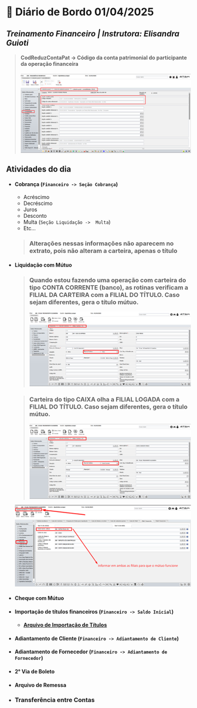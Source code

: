 # 📌 **Diário de Bordo 01/04/2025**
## *Treinamento Financeiro | Instrutora: Elisandra Guioti*

> #### CodReduzContaPat -> Código da conta patrimonial do participante da operação financeira
> ![alt text](../imagens/Screenshot_339.png)

## Atividades do dia

- #### Cobrança (`Financeiro -> Seção Cobrança`)
    - Acréscimo
    - Decréscimo
    - Juros
    - Desconto
    - Multa (`Seção Liquidação ->  Multa`)
    - Etc...

    > ### Alterações nessas informações não aparecem no extrato, pois não alteram a carteira, apenas o título

- #### Liquidação com Mútuo

    > ### Quando estou fazendo uma operação com carteira do tipo **CONTA CORRENTE (banco)**, as rotinas verificam a **FILIAL DA CARTEIRA** com a **FILIAL DO TÍTULO**. Caso sejam diferentes, gera o título mútuo.
    > ![alt text](../imagens/Screenshot_343.png)

    > ### Carteira do tipo **CAIXA** olha a **FILIAL LOGADA** com a FILIAL DO TÍTULO.  Caso sejam diferentes, gera o título mútuo.
    > ![alt text](../imagens/Screenshot_344.png)

    ![alt text](../imagens/Screenshot_342.png)

- #### Cheque com Mútuo

- #### Importação de títulos financeiros (`Financeiro -> Saldo Inicial`)
    - #### [Arquivo de Importação de Títulos](../documentos/ATAK_Planilha_modelo_ImportacaoTitulos_Contas_a_Receber.xlsx)

- #### Adiantamento de Cliente (`Financeiro -> Adiantamento de Cliente`)
- #### Adiantamento de Fornecedor (`Financeiro -> Adiantamento de Fornecedor`)

- #### 2° Via de Boleto

- #### Arquivo de Remessa

- ### Transferência entre Contas